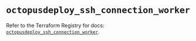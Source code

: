 # `octopusdeploy_ssh_connection_worker`

Refer to the Terraform Registry for docs: [`octopusdeploy_ssh_connection_worker`](https://registry.terraform.io/providers/octopusdeploylabs/octopusdeploy/0.43.2/docs/resources/ssh_connection_worker).
